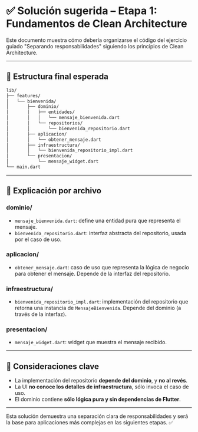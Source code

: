 # ✅ Solución sugerida – Etapa 1: Fundamentos de Clean Architecture

Este documento muestra cómo debería organizarse el código del ejercicio guiado "Separando
responsabilidades" siguiendo los principios de Clean Architecture.

---

## 📂 Estructura final esperada

```bash
lib/
├── features/
│   └── bienvenida/
│       ├── dominio/
│       │   ├── entidades/
│       │   │   └── mensaje_bienvenida.dart
│       │   └── repositorios/
│       │       └── bienvenida_repositorio.dart
│       ├── aplicacion/
│       │   └── obtener_mensaje.dart
│       ├── infraestructura/
│       │   └── bienvenida_repositorio_impl.dart
│       └── presentacion/
│           └── mensaje_widget.dart
└── main.dart
```

---

## 🧠 Explicación por archivo

### dominio/

- `mensaje_bienvenida.dart`: define una entidad pura que representa el mensaje.
- `bienvenida_repositorio.dart`: interfaz abstracta del repositorio, usada por el caso de uso.

### aplicacion/

- `obtener_mensaje.dart`: caso de uso que representa la lógica de negocio para obtener el mensaje.
  Depende de la interfaz del repositorio.

### infraestructura/

- `bienvenida_repositorio_impl.dart`: implementación del repositorio que retorna una instancia de
  `MensajeBienvenida`. Depende del dominio (a través de la interfaz).

### presentacion/

- `mensaje_widget.dart`: widget que muestra el mensaje recibido.

---

## 📌 Consideraciones clave

- La implementación del repositorio **depende del dominio**, y **no al revés**.
- La UI **no conoce los detalles de infraestructura**, sólo invoca el caso de uso.
- El dominio contiene **sólo lógica pura y sin dependencias de Flutter**.

---

Esta solución demuestra una separación clara de responsabilidades y será la base para aplicaciones
más complejas en las siguientes etapas. ✅
